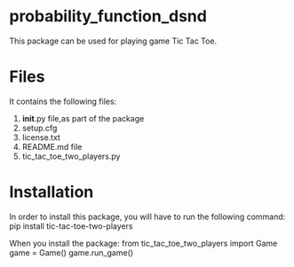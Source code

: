 # probability_function_dsnd

This package can be used for playing game Tic Tac Toe.

# Files

It contains the following files:<br/>
1. __init__.py file,as part of the package<br/>
2. setup.cfg<br/>
3. license.txt<br/>
4. README.md file<br/>
5. tic_tac_toe_two_players.py<br/>


# Installation

In order to install this package, you will have to run the following command:
pip install tic-tac-toe-two-players

When you install the package:
from tic_tac_toe_two_players import Game
game = Game()
game.run_game()